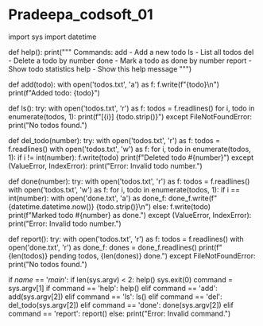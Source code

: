 # Pradeepa_codsoft_01
import sys
import datetime

def help():
    print("""
    Commands:
        add <todo>        - Add a new todo
        ls                - List all todos
        del <number>      - Delete a todo by number
        done <number>     - Mark a todo as done by number
        report            - Show todo statistics
        help              - Show this help message
    """)

def add(todo):
    with open('todos.txt', 'a') as f:
        f.write(f"{todo}\n")
    print(f"Added todo: {todo}")

def ls():
    try:
        with open('todos.txt', 'r') as f:
            todos = f.readlines()
        for i, todo in enumerate(todos, 1):
            print(f"[{i}] {todo.strip()}")
    except FileNotFoundError:
        print("No todos found.")

def del_todo(number):
    try:
        with open('todos.txt', 'r') as f:
            todos = f.readlines()
        with open('todos.txt', 'w') as f:
            for i, todo in enumerate(todos, 1):
                if i != int(number):
                    f.write(todo)
        print(f"Deleted todo #{number}")
    except (ValueError, IndexError):
        print("Error: Invalid todo number.")

def done(number):
    try:
        with open('todos.txt', 'r') as f:
            todos = f.readlines()
        with open('todos.txt', 'w') as f:
            for i, todo in enumerate(todos, 1):
                if i == int(number):
                    with open('done.txt', 'a') as done_f:
                        done_f.write(f"{datetime.datetime.now()} {todo.strip()}\n")
                else:
                    f.write(todo)
        print(f"Marked todo #{number} as done.")
    except (ValueError, IndexError):
        print("Error: Invalid todo number.")

def report():
    try:
        with open('todos.txt', 'r') as f:
            todos = f.readlines()
        with open('done.txt', 'r') as done_f:
            dones = done_f.readlines()
        print(f"{len(todos)} pending todos, {len(dones)} done.")
    except FileNotFoundError:
        print("No todos found.")

if _name_ == '_main_':
    if len(sys.argv) < 2:
        help()
        sys.exit(0)
    command = sys.argv[1]
    if command == 'help':
        help()
    elif command == 'add':
        add(sys.argv[2])
    elif command == 'ls':
        ls()
    elif command == 'del':
        del_todo(sys.argv[2])
    elif command == 'done':
        done(sys.argv[2])
    elif command == 'report':
        report()
    else:
        print("Error: Invalid command.")
